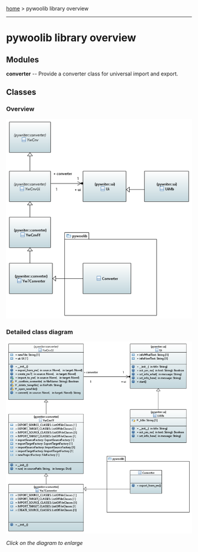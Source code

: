 [home](../index) > pywoolib library overview

---

# pywoolib library overview

## Modules

**converter** -- Provide a converter class for universal import and export. 

## Classes

### Overview

![pywoolib package class diagram](img/pywoolib_package_class_diagram.png)

### Detailed class diagram

[![pywoolib package detailed class diagram](img/pywoolib_package_detailed_class_diagram.png)](img/pywoolib_package_detailed_class_diagram.png)

*Click on the diagram to enlarge*


